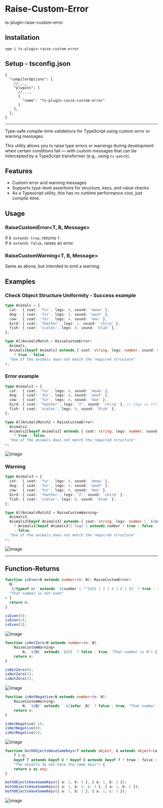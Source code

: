# Raise-Custom-Error
ts-plugin-raise-custom-error

## Installation

```shell
npm i ts-plugin-raise-custom-error
```

## Setup - tsconfig.json

```
{
  "compilerOptions": {
    //...,
    "plugins": [
      //...,
      {
        "name": "ts-plugin-raise-custom-error"
      }
    ],
  },
}
```

---

Type-safe compile-time validations for TypeScript using custom error or warning messages.

This utility allows you to raise type errors or warnings during development when certain conditions fail — with custom messages that can be intercepted by a TypeScript transformer (e.g., using `ts-patch`).

## Features

- Custom error and warning messages
- Supports type-level assertions for structure, keys, and value checks
- As a Typescript utility, this has no runtime performance cost, just compile-time.

## Usage

### RaiseCustomError<T, B, Message>

If `B extends true`, returns `T`.  
If `B extends false`, raises an error.

### RaiseCustomWarning<T, B, Message>

Same as above, but intended to emit a warning.

## Examples

### Check Object Structure Uniformity - Success example

```ts
type Animals = {
  cat:  { coat: 'fur', legs: 4, sound: 'meow' },
  dog:  { coat: 'fur', legs: 4, sound: 'woof' },
  cow:  { coat: 'fur', legs: 4, sound: 'moo' },
  bird: { coat: 'feather', legs: 2, sound: 'chirp' },
  fish: { coat: 'scales', legs: 0, sound: 'blub' },
};

type AllAnimalsMatch = RaiseCustomError<
  Animals,
  Animals[keyof Animals] extends { coat: string, legs: number, sound: string }
    ? true : false,
  "One of the animals does not match the required structure"
>;
```

### Error example

```ts
type Animals2 = {
  cat:  { coat: 'fur', legs: 4, sound: 'meow' },
  dog:  { coat: 'fur', legs: 4, sound: 'woof' },
  cow:  { coat: 'fur', legs: 4, sound: 'moo' },
  bird: { coat: 'feather', legs: "2", sound: 'chirp' }, // legs is string
  fish: { coat: 'scales', legs: 0, sound: 'blub' },
};

type AllAnimalsMatch2 = RaiseCustomError<
  Animals2,
  Animals2[keyof Animals2] extends { coat: string, legs: number, sound: string }
    ? true : false,
  "One of the animals does not match the required structure"
>;
```

![image](https://github.com/user-attachments/assets/7c8224c2-8c44-4004-bfa7-718554974df4)


### Warning

```ts
type Animals3 = {
  cat:  { coat: 'fur', legs: 4, sound: 'meow' },
  dog:  { coat: 'fur', legs: 4, sound: 'woof' },
  cow:  { coat: 'fur', legs: 4, sound: 'moo' },
  bird: { coat: 'feather', legs: "2", sound: 'chirp' },
  fish: { coat: 'scales', legs: 0, sound: 'blub' },
};

type AllAnimalsMatch3 = RaiseCustomWarning<
  Animals3,
  Animals3[keyof Animals3] extends { coat: string, legs: number | `${number}`, sound: string }
    ? Animals3[keyof Animals3]['legs'] extends number ? true : false
    : false,
  "One of the animals does not match the required structure"
>;
```

![image](https://github.com/user-attachments/assets/195f0ef1-ecf3-4465-9a8b-32e2b94dcf7d)


---

## Function-Returns

```ts
function isEven<N extends number>(n: N): RaiseCustomError<
  N,
  `${typeof n}` extends `${number | ""}${0 | 2 | 4 | 6 | 8}` ? true : false,
  "That number is not even"
> {
  return n;
}

isEven(0);
isEven(1);
isEven(2);
```

![image](https://github.com/user-attachments/assets/b7aeceba-5efb-47aa-9c28-a77a256084a0)


```ts
function isNotZero<N extends number>(n: N):
    RaiseCustomWarning<
        N, `${N}` extends `${0}` ? false : true, "That number is 0"> {
    return n;
}

isNotZero(0);
isNotZero(1);
isNotZero(2);
```

![image](https://github.com/user-attachments/assets/4a1dca4d-8008-4d7c-9bb3-3ee27dbfc08b)


```ts
function isNotNegative<N extends number>(n: N):
    RaiseCustomWarning<
        N, `${N}` extends `-${infer _N}` ? false : true, "That number is negative"> {
    return n;
}

isNotNegative(-1);
isNotNegative(0);
isNotNegative(1);
```

![image](https://github.com/user-attachments/assets/6831afad-2a91-495c-897a-10d4d0889b74)


```ts
function bothObjectsHaveSameKeys<T extends object, U extends object>(a: T, b: U): RaiseCustomError<
    T & U,
    keyof T extends keyof U ? keyof U extends keyof T ? true : false : false,
    "The objects do not have the same keys"> {
    return a as any;
}

bothObjectsHaveSameKeys({ a: 1, b: 2 }, { a: 1, b: 2 });
bothObjectsHaveSameKeys({ a: 1, b: 2, c: 3 }, { a: 1, b: 2 });
bothObjectsHaveSameKeys({ a: 1, b: 2 }, { a: 1, c: 3 });
```

![image](https://github.com/user-attachments/assets/0d8d38ae-9406-49c2-add4-908522899198)
